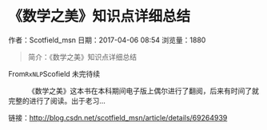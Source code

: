 # 《数学之美》知识点详细总结
作者：Scotfield_msn
日期：2017-04-06 08:54
浏览量：1880
> 简介：《数学之美》知识点详细总结




From`RxNLP`Scofield
未完待续

 
        《数学之美》这本书在本科期间电子版上偶尔进行了翻阅，后来有时间了就完整的进行了阅读。出于老习...

 链接：http://blog.csdn.net/scotfield_msn/article/details/69264939
